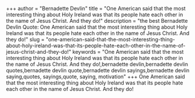 +++
author = "Bernadette Devlin"
title = "One American said that the most interesting thing about Holy Ireland was that its people hate each other in the name of Jesus Christ. And they do!"
description = "the best Bernadette Devlin Quote: One American said that the most interesting thing about Holy Ireland was that its people hate each other in the name of Jesus Christ. And they do!"
slug = "one-american-said-that-the-most-interesting-thing-about-holy-ireland-was-that-its-people-hate-each-other-in-the-name-of-jesus-christ-and-they-do!"
keywords = "One American said that the most interesting thing about Holy Ireland was that its people hate each other in the name of Jesus Christ. And they do!,bernadette devlin,bernadette devlin quotes,bernadette devlin quote,bernadette devlin sayings,bernadette devlin saying,quotes, sayings,quote, saying, motivation"
+++
One American said that the most interesting thing about Holy Ireland was that its people hate each other in the name of Jesus Christ. And they do!
